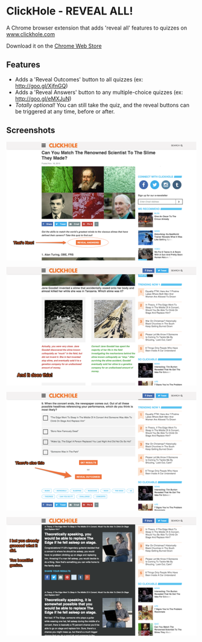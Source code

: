 # ClickHole - REVEAL ALL!

A Chrome browser extension that adds 'reveal all' features to quizzes on www.clickhole.com

Download it on the [Chrome Web Store](https://chrome.google.com/webstore/detail/clickhole-reveal-all/kdckjndaofjnbdmfgddibepbidmjfflb)

## Features

 * Adds a 'Reveal Outcomes' button to all quizzes (ex: http://goo.gl/XjfnGQ)
 * Adds a 'Reveal Answers' button to any multiple-choice quizzes (ex: http://goo.gl/eMXJuN)
 * *Totally optional!* You can still take the quiz, and the reveal buttons can be triggered at any time, before or after.

## Screenshots

![Screenshot 1](/promotional/screenshot1.png)

![Screenshot 2](/promotional/screenshot2.png)

![Screenshot 3](/promotional/screenshot3.png)

![Screenshot 4](/promotional/screenshot4.png)


